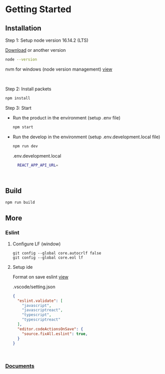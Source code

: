 # Getting Started

## Installation

Step 1: Setup node version 16.14.2 (LTS)

[Download](https://nodejs.org/en/blog/release/v16.14.2) or another version

```sh
node --version
```

nvm for windows (node version management) [view](https://github.com/coreybutler/nvm-windows#readme)

</br>

Step 2: Install packets

```sh
npm install
```

Step 3: Start

- Run the product in the environment (setup .env file)

  ```sh
  npm start
  ```

- Run the develop in the environment (setup .env.development.local file)

  ```sh
  npm run dev
  ```

  .env.development.local
  
  ```sh
    REACT_APP_API_URL=
  ```

</br>

## Build

```sh
npm run build
```

## More

### Eslint  

1. Configure LF (window)

    ```git
    git config --global core.autocrlf false
    git config --global core.eol lf
    ```

2. Setup ide

    Format on save eslint [view](https://www.aleksandrhovhannisyan.com/blog/format-code-on-save-vs-code-eslint/)

    .vscode/setting.json

    ```json
    {
      "eslint.validate": [
        "javascript",
        "javascriptreact",
        "typescript",
        "typescriptreact"
      ],
      "editor.codeActionsOnSave": {
        "source.fixAll.eslint": true,
      }
    }
    ```

</br>

### [Documents](https://gitlab.bzcom.vn/bzcom-uda/uda-fe/-/wikis/home)
